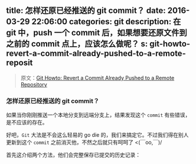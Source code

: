 title: 怎样还原已经推送的 git commit？
date: 2016-03-29 22:06:00
categories: git
description: 在 git 中，push 一个 commit 后，如果想要还原文件到之前的 commit 点上，应该怎么做呢？ 
s: git-howto-revert-a-commit-already-pushed-to-a-remote-reposit
---

> 原文：[Git Howto: Revert a Commit Already Pushed to a Remote Repository](http://christoph.ruegg.name/blog/git-howto-revert-a-commit-already-pushed-to-a-remote-reposit.html)

### 怎样还原已经推送的 git commit？

如果当你刚刚推送一个本地分支到远端分支上，结果发现这个 `commit` 有些错误，是不应该的存在。

好吧，`Git` 大法是不会这么轻易的 go die 的，我们来搞定它。不过我们得在别人更新到这个 `commit` 之前消灭他，不然之后就只有呵呵了 <(￣oo,￣)/

首先这介绍两个方法，他们会完整保存已提交的历史记录：

